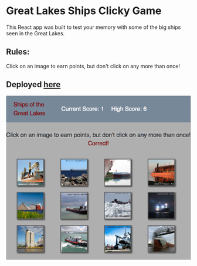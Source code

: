 # Great Lakes Ships Clicky Game

This React app was built to test your memory with some of the big ships seen in the Great Lakes. 

## Rules:
Click on an image to earn points, but don't click on any more than once!

## Deployed [here](https://malmi003.github.io/Ships-Clicky-Game/)

![Image of App](./public/images/img1.png)
